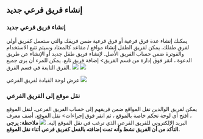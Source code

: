 ## إنشاء فريق فرعي جديد

###  إنشاء فريق فرعي جديد
يمكنك إنشاء عدة فرق فرعية أو فرق فرعية ضمن فريقك والتي ستعمل كفريق أولي لفرق طفلك.
يمكن لفريق الطفل إنشاء مواقع / مقاعد كالمعتاد وسيتم تتبع الاستخدام والفوترة ضمن حساب الفريق الأصل.
لإنشاء فريق طفل جديد أو الإنشاء عن طريق الدعوة ، انقر فوق إدارة من قسم الفريق> إضافة فريق تابع.
يمكن للمرء أن يرى جميع الفرق التابعة في قسم الفرق.
![](https://frappecloud.com/files/Screenshot%202023-05-12%20at%203.07.42%20PM.png)
![](https://frappecloud.com/files/Screenshot%202023-05-12%20at%208.17.35%20PM.png)

عرض لوحة القيادة لفريق الفرعي
![](https://frappecloud.com/files/Screenshot%202023-05-12%20at%203.07.58%20PM.png)
### نقل موقع إلى الفريق الفرعي 
يمكن لفريق الوالدين نقل المواقع ضمن فريقهم إلى حساب الفريق الفرعي.
لنقل الموقع ، افتح أي لوحة تحكم خاصة بالموقع ، ثم انقر فوق إجراءات> نقل الموقع.
أضف معرف البريد الإلكتروني للفريق الفرعي الذي ترغب في نقل الموقع إليه.
![](https://frappecloud.com/files/Screenshot%202023-05-12%20at%208.19.34%20PM.png)
**ملاحظة: يرجى التأكد من أن الفريق نشط وأنه تمت إضافته بالفعل كفريق فرعي أثناء نقل الموقع.**